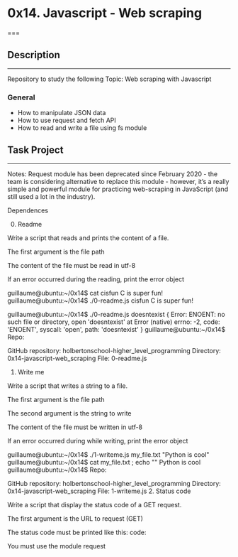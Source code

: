 # 0x14. Javascript - Web scraping

===

## Description

---
Repository to study the following Topic: Web scraping with Javascript

### General

- How to manipulate JSON data
- How to use request and fetch API
- How to read and write a file using fs module

## Task Project

---
Notes: Request module has been deprecated since February 2020 - the team is considering alternative to replace this module - however, it’s a really simple and powerful module for practicing web-scraping in JavaScript (and still used a lot in the industry).

Dependences

0. Readme

Write a script that reads and prints the content of a file.

The first argument is the file path

The content of the file must be read in utf-8

If an error occurred during the reading, print the error object

guillaume@ubuntu:~/0x14$ cat cisfun
C is super fun!
guillaume@ubuntu:~/0x14$ ./0-readme.js cisfun
C is super fun!

guillaume@ubuntu:~/0x14$ ./0-readme.js doesntexist
{ Error: ENOENT: no such file or directory, open 'doesntexist'
    at Error (native)
  errno: -2,
  code: 'ENOENT',
  syscall: 'open',
  path: 'doesntexist' }
guillaume@ubuntu:~/0x14$ 
Repo:

GitHub repository: holbertonschool-higher_level_programming
Directory: 0x14-javascript-web_scraping
File: 0-readme.js
1. Write me

Write a script that writes a string to a file.

The first argument is the file path

The second argument is the string to write

The content of the file must be written in utf-8

If an error occurred during while writing, print the error object

guillaume@ubuntu:~/0x14$ ./1-writeme.js my_file.txt "Python is cool"
guillaume@ubuntu:~/0x14$ cat my_file.txt ; echo ""
Python is cool
guillaume@ubuntu:~/0x14$
Repo:

GitHub repository: holbertonschool-higher_level_programming
Directory: 0x14-javascript-web_scraping
File: 1-writeme.js
2. Status code

Write a script that display the status code of a GET request.

The first argument is the URL to request (GET)

The status code must be printed like this: code: <status code>

You must use the module request